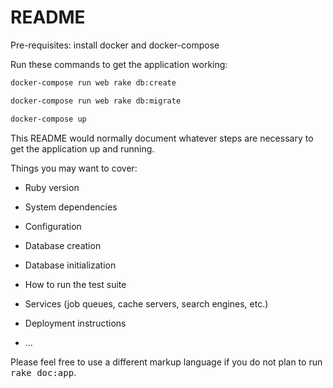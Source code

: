 # README

Pre-requisites: install docker and docker-compose

Run these commands to get the application working:

```bash
docker-compose run web rake db:create
```

```bash
docker-compose run web rake db:migrate
```

```bash
docker-compose up
```




This README would normally document whatever steps are necessary to get the
application up and running.

Things you may want to cover:

* Ruby version

* System dependencies

* Configuration

* Database creation

* Database initialization

* How to run the test suite

* Services (job queues, cache servers, search engines, etc.)

* Deployment instructions

* ...


Please feel free to use a different markup language if you do not plan to run
<tt>rake doc:app</tt>.
